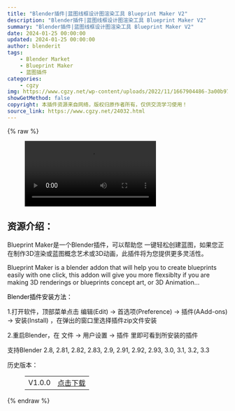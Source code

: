 ```yaml
---
title: "Blender插件|蓝图线框设计图渲染工具 Blueprint Maker V2"
description: "Blender插件|蓝图线框设计图渲染工具 Blueprint Maker V2"
summary: "Blender插件|蓝图线框设计图渲染工具 Blueprint Maker V2"
date: 2024-01-25 00:00:00
updated: 2024-01-25 00:00:00
author: blenderit
tags: 
    - Blender Market
    - Blueprint Maker
    - 蓝图插件
categories:
    - cgzy
img: https://www.cgzy.net/wp-content/uploads/2022/11/1667904486-3a00b973841276b.jpg
showGetMethod: false
copyright: 本插件资源来自网络，版权归原作者所有，仅供交流学习使用！
source_link: https://www.cgzy.net/24032.html
---
```


{% raw %}
<figure class="wp-block-video aligncenter"><video controls src="https://cloud.video.taobao.com/play/u/717183932/p/1/e/6/t/1/385477513652.mp4"></video></figure><div class="wp-block-pandastudio-title"><div class="title_style_01"><h2 id="h2-0">资源介绍：</h2></div></div><p class="is-style-text-indent-2em">Blueprint Maker是一个Blender插件，可以帮助您 一键轻松创建蓝图，如果您正在制作3D渲染或蓝图概念艺术或3D动画，此插件将为您提供更多灵活性。</p><p>Blueprint Maker is a blender addon that will help you to create blueprints easily with one click, this addon will give you more flexsiblty if you are making 3D renderings or blueprints concept art, or 3D Animation…</p><p><mark style="background-color:rgba(0, 0, 0, 0)" class="has-inline-color has-vivid-red-color">Blender插件安装方法：</mark></p><p>1.打开软件，顶部菜单点击 编辑(Edit) → 首选项(Preference) → 插件(AAdd-ons) → 安装(Install) ，在弹出的窗口里选择插件zip文件安装</p><p>2.重启Blender，在 文件 → 用户设置 → 插件 里即可看到所安装的插件</p><div class="wp-block-pandastudio-tips"><div class="tip success "><p>支持Blender 2.8, 2.81, 2.82, 2.83, 2.9, 2.91, 2.92, 2.93, 3.0, 3.1, 3.2, 3.3</p>
</div></div><div class="wp-block-pandastudio-title"><div class="title_style_01"><p>历史版本：</p></div></div><figure class="wp-block-table has-medium-font-size"><table><tbody><tr><td>V1.0.0</td><td><a href="https://www.cgzy.net/go?_=2b9f1f132aaHR0cHM6Ly9wYW4uYmFpZHUuY29tL3MvMUdYeGRLZmJjRUx5c2ZEUFFObGFhSXc%2FcHdkPWxsd3I%3D" target="_blank">点击下载</a></td></tr></tbody></table></figure>
<div style="display: none">cgzy</div>
{% endraw %}